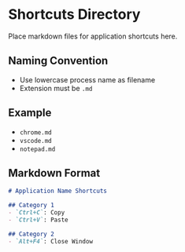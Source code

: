 # Shortcuts Directory

Place markdown files for application shortcuts here.

## Naming Convention
- Use lowercase process name as filename
- Extension must be `.md`

## Example
- `chrome.md`
- `vscode.md`
- `notepad.md`

## Markdown Format
```markdown
# Application Name Shortcuts

## Category 1
- `Ctrl+C`: Copy
- `Ctrl+V`: Paste

## Category 2
- `Alt+F4`: Close Window
```
